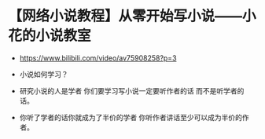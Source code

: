 
# 【网络小说教程】从零开始写小说——小花的小说教室

- https://www.bilibili.com/video/av75908258?p=3

- 小说如何学习？

- 研究小说的人是学者 你们要学习写小说一定要听作者的话 而不是听学者的话。

- 你听了学者的话你就成为了半价的学者  你听作者讲话至少可以成为半价的作者。

